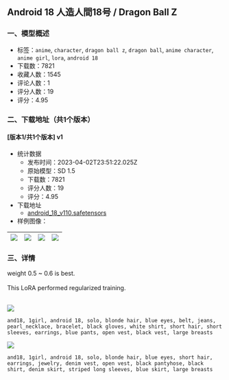 ## Android 18 人造人間18号 / Dragon Ball Z
### 一、模型概述

- 标签：`anime`, `character`, `dragon ball z`, `dragon ball`, `anime character`, `anime girl`, `lora`, `android 18`
- 下载数：7821
- 收藏人数：1545
- 评论人数：1
- 评分人数：19
- 评分：4.95

### 二、下载地址（共1个版本）

#### [版本1/共1个版本] v1

- 统计数据
  - 发布时间：2023-04-02T23:51:22.025Z
  - 原始模型：SD 1.5
  - 下载数：7821
  - 评分人数：19
  - 评分：4.95
- 下载地址
  - [android_18_v110.safetensors](https://civitai.com/api/download/models/33381)
- 样例图像：

| <img src="https://image.civitai.com/xG1nkqKTMzGDvpLrqFT7WA/6e2092e8-b574-43a7-8675-f49825a51400/width=450/380403.jpeg" /> | <img src="https://image.civitai.com/xG1nkqKTMzGDvpLrqFT7WA/e8678993-cab4-43ce-2c54-53b311e51a00/width=450/380411.jpeg" /> | <img src="https://image.civitai.com/xG1nkqKTMzGDvpLrqFT7WA/a928b1d1-f495-4f8b-73ed-531e3f2a5e00/width=450/380412.jpeg" /> | <img src="https://image.civitai.com/xG1nkqKTMzGDvpLrqFT7WA/6a8b18ec-1a7c-4818-291c-9807dc5ed500/width=450/380410.jpeg" /> |
| ---- | ---- | ---- | ---- |


### 三、详情
<p>weight 0.5 ~ 0.6 is best.<br /><br />This LoRA performed regularized training.<br /><br /></p><p><img src="https://imagecache.civitai.com/xG1nkqKTMzGDvpLrqFT7WA/d5eb3238-20a2-4ac6-9a7a-a31a7ec52700/width=525/d5eb3238-20a2-4ac6-9a7a-a31a7ec52700" /></p><p><code>and18, 1girl, android 18, solo, blonde hair, blue eyes, belt, jeans, pearl_necklace, bracelet, black gloves, white shirt, short hair, short sleeves, earrings, blue pants, open vest, black vest, large breasts</code><br /></p><p><img src="https://imagecache.civitai.com/xG1nkqKTMzGDvpLrqFT7WA/a8b9e5a1-3f72-45ef-fd5c-fbdf79ff5200/width=525/a8b9e5a1-3f72-45ef-fd5c-fbdf79ff5200" /></p><p><code>and18, 1girl, android 18, solo, blonde hair, blue eyes, short hair, earrings, jewelry, denim vest, open vest, black pantyhose, black shirt, denim skirt, striped long sleeves, blue skirt, large breasts</code><br /></p>